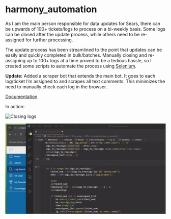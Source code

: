 # harmony_automation


<!-- WARNING: THIS FILE WAS AUTOGENERATED! DO NOT EDIT! -->

As I am the main person responsible for data updates for Sears, there
can be upwards of 100+ tickets/logs to process on a bi-weekly basis.
Some logs can be closed after the update process, while others need to
be re-assigned for further processing.

The update process has been streamlined to the point that updates can be
easily and quickly completed in bulk/batches. Manually closing and
re-assigning up to 100+ logs at a time proved to be a tedious hassle, so
I created some scripts to automate the process using
[Selenium](https://www.selenium.dev/).

**Update:** Added a scraper bot that extends the main bot. It goes to
each log/ticket I’m assigned to and scrapes all text comments. This
minimizes the need to manually check each log in the browser.

[Documentation](https://pyronone.github.io/harmony_automation/index.html)

In action:

![Closing logs](0.gif "segment")

![Re-assigning logs](1.gif "segment")
